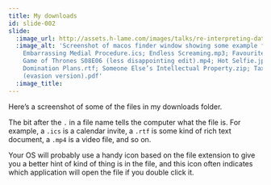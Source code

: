 ```yaml
---
title: My downloads
id: slide-002
slide:
  :image_url: http://assets.h-lame.com/images/talks/re-interpreting-data/slides/002.png
  :image_alt: 'Screenshot of macos finder window showing some example filenames. text:
    Embarrassing Medial Procedure.ics; Endless Screaming.mp3; Favourite Meme.gif;
    Game of Thrones S08E06 (less disappointing edit).mp4; Hot Selfie.jpg; Secret World
    Domination Plans.rtf; Someone Else’s Intellectual Property.zip; Tax Return 2019
    (evasion version).pdf'
  :image_title:
---
```

Here’s a screenshot of some of the files in my downloads folder.

The bit after the `.` in a file name tells the computer what the file is.  For example, a `.ics` is a calendar invite, a `.rtf` is some kind of rich text document, a `.mp4` is a video file, and so on.

Your OS will probably use a handy icon based on the file extension to give you a better hint of kind of thing is in the file, and this icon often indicates which application will open the file if you double click it.
